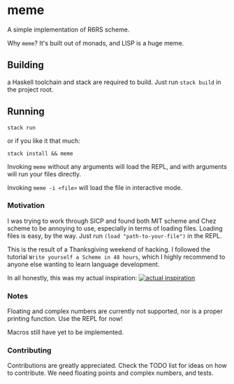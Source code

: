 # meme

A simple implementation of R6RS scheme.

Why `meme`? It's built out of monads, and LISP is a huge meme.

## Building

a Haskell toolchain and stack are required to build.
Just run `stack build` in the project root.

## Running

`stack run`

or if you like it that much:

`stack install && meme`

Invoking `meme` without any arguments will load the REPL, and with arguments will run your files directly.

Invoking `meme -i <file>` will load the file in interactive mode.

### Motivation

I was trying to work through SICP and found both MIT scheme and Chez scheme to be annoying to use, especially in terms of loading files.
Loading files is easy, by the way. Just run `(load "path-to-your-file")` in the REPL.

This is the result of a Thanksgiving weekend of hacking. I followed the tutorial `Write yourself a Scheme in 48 hours`, which I highly recommend to anyone else wanting to learn language development.

In all honestly, this was my actual inspiration: [![actual inspiration](https://img.youtube.com/vi/rdj6deraQ6k/maxresdefault.jpg)](https://www.youtube.com/watch?v=rdj6deraQ6k)


### Notes
Floating and complex numbers are currently not supported, nor is a proper printing function. Use the REPL for now!

Macros still have yet to be implemented.

### Contributing
Contributions are greatly appreciated. Check the TODO list for ideas on how to contribute.
We need floating points and complex numbers, and tests.



